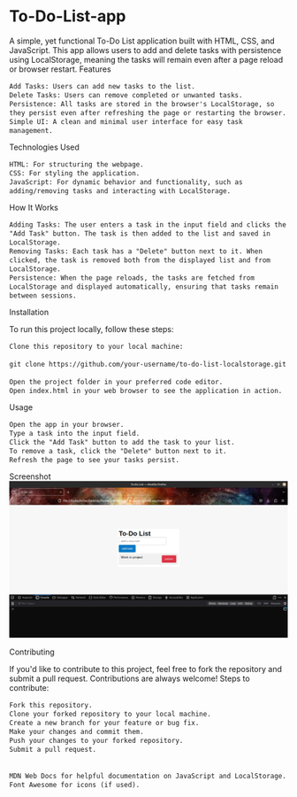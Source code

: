 # To-Do-List-app
A simple, yet functional To-Do List application built with HTML, CSS, and JavaScript. This app allows users to add and delete tasks with persistence using LocalStorage, meaning the tasks will remain even after a page reload or browser restart.
Features

    Add Tasks: Users can add new tasks to the list.
    Delete Tasks: Users can remove completed or unwanted tasks.
    Persistence: All tasks are stored in the browser's LocalStorage, so they persist even after refreshing the page or restarting the browser.
    Simple UI: A clean and minimal user interface for easy task management.

Technologies Used

    HTML: For structuring the webpage.
    CSS: For styling the application.
    JavaScript: For dynamic behavior and functionality, such as adding/removing tasks and interacting with LocalStorage.

How It Works

    Adding Tasks: The user enters a task in the input field and clicks the "Add Task" button. The task is then added to the list and saved in LocalStorage.
    Removing Tasks: Each task has a "Delete" button next to it. When clicked, the task is removed both from the displayed list and from LocalStorage.
    Persistence: When the page reloads, the tasks are fetched from LocalStorage and displayed automatically, ensuring that tasks remain between sessions.

Installation

To run this project locally, follow these steps:

    Clone this repository to your local machine:

    git clone https://github.com/your-username/to-do-list-localstorage.git

    Open the project folder in your preferred code editor.
    Open index.html in your web browser to see the application in action.

Usage

    Open the app in your browser.
    Type a task into the input field.
    Click the "Add Task" button to add the task to your list.
    To remove a task, click the "Delete" button next to it.
    Refresh the page to see your tasks persist.

Screenshot
![To-Do List Screenshot](images/screenshot.png)

Contributing

If you'd like to contribute to this project, feel free to fork the repository and submit a pull request. Contributions are always welcome!
Steps to contribute:

    Fork this repository.
    Clone your forked repository to your local machine.
    Create a new branch for your feature or bug fix.
    Make your changes and commit them.
    Push your changes to your forked repository.
    Submit a pull request.


    MDN Web Docs for helpful documentation on JavaScript and LocalStorage.
    Font Awesome for icons (if used).

